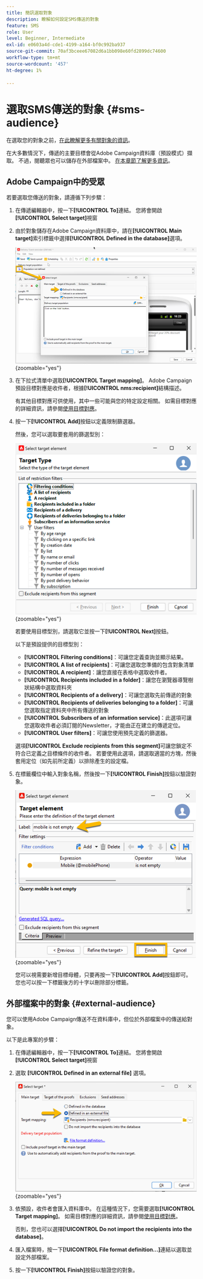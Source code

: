 ```yaml
---
title: 簡訊選取對象
description: 瞭解如何設定SMS傳送的對象
feature: SMS
role: User
level: Beginner, Intermediate
exl-id: e0603a4d-cde1-4199-a164-bf0c992ba937
source-git-commit: 70af3bceee67082d6a1bb098e60fd2899dc74600
workflow-type: tm+mt
source-wordcount: '457'
ht-degree: 1%

---
```


# 選取SMS傳送的對象 {#sms-audience}

在選取您的對象之前，[在此瞭解更多有關對象的資訊](../../audiences/gs-audiences.md)。

在大多數情況下，傳遞的主要目標會從Adobe Campaign資料庫（預設模式）擷取。 不過，閱聽眾也可以儲存在外部檔案中。 [在本章節了解更多資訊](#external-audience)。

## Adobe Campaign中的受眾

若要選取您傳送的對象，請遵循下列步驟：

1. 在傳遞編輯器中，按一下&#x200B;**[!UICONTROL To]**&#x200B;連結。 您將會開啟&#x200B;**[!UICONTROL Select target]**&#x200B;視窗

1. 由於對象儲存在Adobe Campaign資料庫中，請在&#x200B;**[!UICONTROL Main target]**&#x200B;索引標籤中選擇&#x200B;**[!UICONTROL Defined in the database]**&#x200B;選項。

   ![](assets/audience_to.png){zoomable="yes"}

1. 在下拉式清單中選取&#x200B;**[!UICONTROL Target mapping]**。 Adobe Campaign預設目標對應是收件者，根據&#x200B;**[!UICONTROL nms:recipient]**&#x200B;結構描述。

   有其他目標對應可供使用，其中一些可能與您的特定設定相關。 如需目標對應的詳細資訊，請參閱[使用目標對應](../../audiences/target-mappings.md)。

1. 按一下&#x200B;**[!UICONTROL Add]**&#x200B;按鈕以定義限制篩選器。

   然後，您可以選取要套用的篩選型別：

   ![](assets/audience_filters.png){zoomable="yes"}

   若要使用目標型別，請選取它並按一下&#x200B;**[!UICONTROL Next]**&#x200B;按鈕。

   以下是預設提供的目標型別：

   * **[!UICONTROL Filtering conditions]**：可讓您定義查詢並顯示結果。
   * **[!UICONTROL A list of recipients]**：可讓您選取您準備的包含對象清單
   * **[!UICONTROL A recipient]**：讓您直接在表格中選取收件者。
   * **[!UICONTROL Recipients included in a folder]**：讓您在瀏覽器導覽樹狀結構中選取資料夾
   * **[!UICONTROL Recipients of a delivery]**：可讓您選取先前傳遞的對象
   * **[!UICONTROL Recipients of deliveries belonging to a folder]**：可讓您選取指定資料夾中所有傳送的對象
   * **[!UICONTROL Subscribers of an information service]**：此選項可讓您選取收件者必須訂閱的Newsletter，才能由正在建立的傳遞定位。
   * **[!UICONTROL User filters]**：可讓您使用預先定義的篩選器。

   選項&#x200B;**[!UICONTROL Exclude recipients from this segment]**&#x200B;可讓您鎖定不符合已定義之目標條件的收件者。 若要使用此選項，請選取適當的方塊，然後套用定位（如先前所定義）以排除產生的設定檔。

1. 在標籤欄位中輸入對象名稱，然後按一下&#x200B;**[!UICONTROL Finish]**&#x200B;按鈕以驗證對象。

   ![](assets/audience_finish.png){zoomable="yes"}

   您可以視需要新增目標母體，只要再按一下&#x200B;**[!UICONTROL Add]**&#x200B;按鈕即可。 您也可以按一下標籤後方的十字以刪除部分標籤。

## 外部檔案中的對象 {#external-audience}

您可以使用Adobe Campaign傳送不在資料庫中，但位於外部檔案中的傳送給對象。

以下是此專案的步驟：

1. 在傳遞編輯器中，按一下&#x200B;**[!UICONTROL To]**&#x200B;連結。 您將會開啟&#x200B;**[!UICONTROL Select target]**&#x200B;視窗

1. 選取 **[!UICONTROL Defined in an external file]** 選項。

   ![](assets/audience_externalfile.png){zoomable="yes"}

1. 依預設，收件者會匯入資料庫中。 在這種情況下，您需要選取&#x200B;**[!UICONTROL Target mapping]**。 如需目標對應的詳細資訊，請參閱[使用目標對應](../../audiences/target-mappings.md)。

   否則，您也可以選擇&#x200B;**[!UICONTROL Do not import the recipients into the database]**。

1. 匯入檔案時，按一下&#x200B;**[!UICONTROL File format definition…]**&#x200B;連結以選取並設定外部檔案。

1. 按一下&#x200B;**[!UICONTROL Finish]**&#x200B;按鈕以驗證您的對象。
